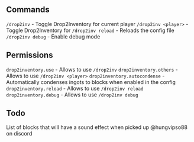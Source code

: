 ## Commands
`/drop2inv` - Toggle Drop2Inventory for current player
`/drop2inv <player>` - Toggle Drop2Inventory for <player>
`/drop2inv reload` - Reloads the config file
`/drop2inv debug` - Enable debug mode

## Permissions
`drop2inventory.use` - Allows to use `/drop2inv`
`drop2inventory.others` - Allows to use `/drop2inv <player>`
`drop2inventory.autocondense` - Automatically condenses ingots to blocks when enabled in the config
`drop2inventory.reload` - Allows to use `/drop2inv reload`
`drop2inventory.debug` - Allows to use `/drop2inv debug`

## Todo
List of blocks that will have a sound effect when picked up @hungvipso88 on discord